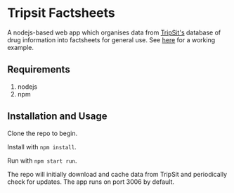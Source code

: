 # Tripsit Factsheets

A nodejs-based web app which organises data from [TripSit's](https://tripsit.me/) database of drug information into 
factsheets for general use. See [here](http://drugs.tripsit.me/) for a working example.

## Requirements

1. nodejs
2. npm

## Installation and Usage

Clone the repo to begin. 


Install with `npm install`.

Run with `npm start run`.

The repo will initially download and cache data from TripSit and periodically check for updates. The app runs on port 3006 by 
default.



